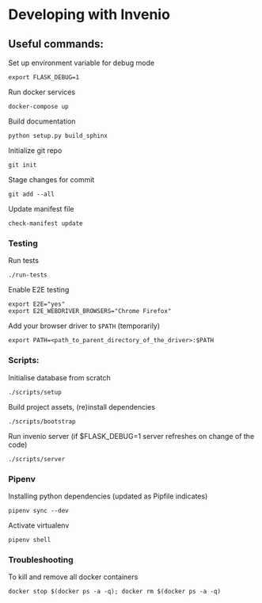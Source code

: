 # Developing with Invenio

## Useful commands:

Set up environment variable for debug mode
```commandline
export FLASK_DEBUG=1
```

Run docker services
```commandline
docker-compose up
```

Build documentation
```commandline
python setup.py build_sphinx
```

Initialize git repo
```commandline
git init
```

Stage changes for commit
```commandline
git add --all
```

Update manifest file
```commandline
check-manifest update
```

### Testing

Run tests
```commandline
./run-tests
```

Enable E2E testing
```commandline
export E2E="yes"
export E2E_WEBDRIVER_BROWSERS="Chrome Firefox"
```

Add your browser driver to `$PATH` (temporarily)
```commandline
export PATH=<path_to_parent_directory_of_the_driver>:$PATH
```

### Scripts:

Initialise database from scratch
```commandline
./scripts/setup
```

Build project assets, (re)install dependencies
```commandline
./scripts/bootstrap
```

Run invenio server (if $FLASK_DEBUG=1 server refreshes on change of the code)
```commandline
./scripts/server
```



### Pipenv

Installing python dependencies (updated as Pipfile indicates)
```commandline
pipenv sync --dev
```

Activate virtualenv
```commandline
pipenv shell
```

### Troubleshooting
To kill and remove all docker containers
```commandline
docker stop $(docker ps -a -q); docker rm $(docker ps -a -q)
```

